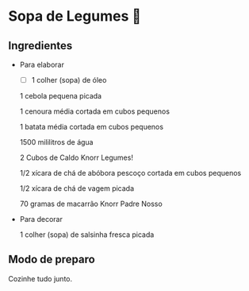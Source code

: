 # Sopa de Legumes :cactus:

## Ingredientes



- Para elaborar

  - [ ] 1 colher (sopa) de óleo

  1 cebola pequena picada

  1 cenoura média cortada em cubos pequenos

  1 batata média cortada em cubos pequenos

  1500 mililitros de água

  2 Cubos de Caldo Knorr Legumes!

  1/2 xícara de chá de abóbora pescoço cortada em cubos pequenos

  1/2 xícara de chá de vagem picada

  70 gramas de macarrão Knorr Padre Nosso

- Para decorar

  1 colher (sopa) de salsinha fresca picada

## Modo de preparo ##

Cozinhe tudo junto.